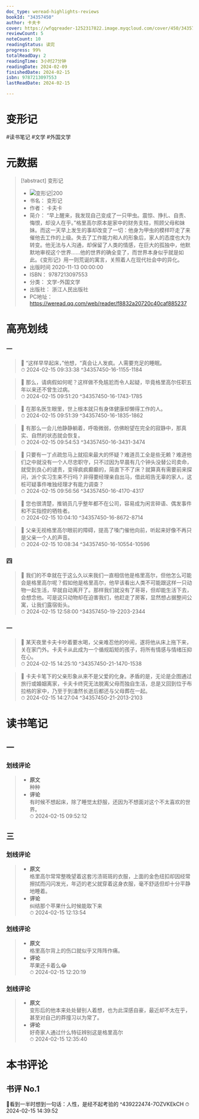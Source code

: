 ```yaml
---
doc_type: weread-highlights-reviews
bookId: "34357450"
author: 卡夫卡
cover: https://wfqqreader-1252317822.image.myqcloud.com/cover/450/34357450/t7_34357450.jpg
reviewCount: 5
noteCount: 10
readingStatus: 读完
progress: 99%
totalReadDay: 2
readingTime: 3小时27分钟
readingDate: 2024-02-09
finishedDate: 2024-02-15
isbn: 9787213097553
lastReadDate: 2024-02-15

---
```


# 变形记


#读书笔记 #文学 #外国文学

# 元数据
> [!abstract] 变形记
> - ![ 变形记|200](https://wfqqreader-1252317822.image.myqcloud.com/cover/450/34357450/t7_34357450.jpg)
> - 书名： 变形记
> - 作者： 卡夫卡
> - 简介： “早上醒来，我发现自己变成了一只甲虫。震惊、挣扎、自责、悔恨，却没人在乎。”格里高尔原本是家中的财务支柱，照顾父母和妹妹。而这一天早上发生的事却改变了一切：他身为甲虫的模样吓走了来催他去工作的上级。失去了工作能力和人的形象后，家人的态度也大为转变。他无法与人沟通，却保留了人类的情感，在巨大的孤独中，他默默地审视这个世界……他的世界的确全变了，而世界本身似乎就是如此。《变形记》用一则荒诞的寓言，关照着人在现代社会中的异化。
> - 出版时间 2020-11-13 00:00:00
> - ISBN： 9787213097553
> - 分类： 文学-外国文学
> - 出版社： 浙江人民出版社
> - PC地址：https://weread.qq.com/web/reader/f8832a20720c40caf885237

# 高亮划线


### 一

> 📌 “这样早早起床，”他想，“真会让人发疯。人需要充足的睡眠。  
> ⏱ 2024-02-15 09:33:38 ^34357450-16-1155-1184

> 📌 那么，请病假如何呢？这样做不免尴尬而令人起疑，毕竟格里高尔任职五年以来还不曾生过病。  
> ⏱ 2024-02-15 09:51:20 ^34357450-16-1743-1785

> 📌 在那名医生眼里，世上根本就只有身体健康却懒得工作的人。  
> ⏱ 2024-02-15 09:51:39 ^34357450-16-1835-1862

> 📌 有那么一会儿他静静躺着，呼吸微弱，仿佛盼望在完全的寂静中，那真实、自然的状态就会恢复。  
> ⏱ 2024-02-15 09:54:53 ^34357450-16-3431-3474

> 📌 只要有一丁点疏忽马上就招来最大的怀疑？难道员工全是些无赖？难道他们之中就没有一个人尽忠职守，只不过因为早晨有几个钟头没替公司卖命，就受到良心的谴责，变得疯疯癫癫的，简直下不了床？就算真有需要前来探问，派个实习生来不行吗？非得要经理亲自出马，借此昭告无辜的家人，这桩可疑事件唯独经理才有能力调查？  
> ⏱ 2024-02-15 09:56:56 ^34357450-16-4170-4317

> 📌 您也很清楚，推销员几乎整年都不在公司，容易成为闲言碎语、偶发事件和不实指控的牺牲者。  
> ⏱ 2024-02-15 10:04:10 ^34357450-16-8672-8714

> 📌 父亲无视格里高尔眼前的障碍，提高了嗓门催他向前，听起来好像不再只是父亲一个人的声音。  
> ⏱ 2024-02-15 10:08:34 ^34357450-16-10554-10596

### 四

> 📌 我们的不幸就在于这么久以来我们一直相信他是格里高尔，但他怎么可能会是格里高尔呢？假如他是格里高尔，他早该看出人类不可能跟这样一只动物一起生活，早就自动离开了。那样我们就没有了哥哥，但却能生活下去，会想念他。可是这只动物却在迫害我们，他赶走了房客，显然想占据整间公寓，让我们露宿街头。  
> ⏱ 2024-02-15 12:58:00 ^34357450-19-2203-2344

### 一

> 📌 某天夜里卡夫卡吵着要水喝，父亲难忍他的吵闹，遂将他从床上拖下来，关在家门外。卡夫卡从此成为一个循规蹈矩的孩子，将所有情感与情绪压抑在心。  
> ⏱ 2024-02-15 14:25:10 ^34357450-21-1470-1538

> 📌 卡夫卡笔下的父亲形象从来不是父爱的化身。矛盾的是，无论是企图通过旅行或婚姻离家，卡夫卡终究无法脱离父母而独自生活，总是又回到位于布拉格的家中，乃至于到溘然长逝后都还与父母葬在一起。  
> ⏱ 2024-02-15 14:27:04 ^34357450-21-2013-2103



# 读书笔记


## 一

### 划线评论
> - **原文**  
>  种种
> - **评论**  
>   有时候不想起床，除了睡觉太舒服，还因为不想面对这个不太喜欢的世界。  
> ⏱ 2024-02-15 09:52:12 
   
## 三

### 划线评论
> - **原文**  
>  格里高尔常常整晚望着这套污渍斑斑的衣服，上面的金色纽扣却因经常擦拭而闪闪发光，年迈的老父就穿着这身衣服，毫不舒适但却十分平静地睡着。
> - **评论**  
>   纠结那个苹果什么时候能取下来  
> ⏱ 2024-02-15 12:13:54 

### 划线评论
> - **原文**  
>  格里高尔背上的伤口就似乎又阵阵作痛。
> - **评论**  
>   苹果还卡着么😂  
> ⏱ 2024-02-15 12:20:19 

### 划线评论
> - **原文**  
>  变形后的他本来处处替别人着想，也为此深感自豪，最近却不太在乎，甚至对自己的莽撞习以为常了。
> - **评论**  
>   好奇家人通过什么特征辨别这是格里高尔  
> ⏱ 2024-02-15 12:35:40 
   


# 本书评论


## 书评 No.1 
📖看到一半时想到一句话：人性，是经不起考验的 ^439222474-7OZVKEkCH
⏱ 2024-02-15 14:39:52
